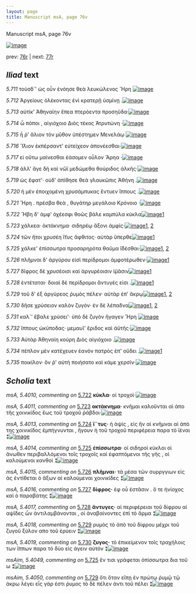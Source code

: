```yaml
---
layout: page
title: Manuscript msA, page 76v
---
```


Manuscript msA, page 76v

[![image](http://www.homermultitext.org/iipsrv?OBJ=IIP,1.0&FIF=/project/homer/pyramidal/deepzoom/hmt/vaimg/2017a/VA076VN_0579.tif&WID=100&CVT=JPEG)](http://www.homermultitext.org/ict2/?urn=urn:cite2:hmt:vaimg.2017a:VA076VN_0579)

prev:  [76r](../76r) | next:  [77r](../77r)

## *Iliad* text

*5.711* <a id="5.711"/> τοὺσδ`' ὡς οὖν ἐνόησε θεὰ λευκώλενος Ἥρη 				[![image](http://www.homermultitext.org/iipsrv?OBJ=IIP,1.0&FIF=/project/homer/pyramidal/deepzoom/hmt/vaimg/2017a/VA076VN_0579.tif&RGN=0.443,0.1908,0.397,0.0346&WID=1000&CVT=JPEG)](http://www.homermultitext.org/ict2/?urn=urn:cite2:hmt:vaimg.2017a:VA076VN_0579@0.443,0.1908,0.397,0.0346)

*5.712* <a id="5.712"/> Ἀργείους ὀλέκοντας 					ἐνὶ κρατερῇ ὑσμίνῃ .[![image](http://www.homermultitext.org/iipsrv?OBJ=IIP,1.0&FIF=/project/homer/pyramidal/deepzoom/hmt/vaimg/2017a/VA076VN_0579.tif&RGN=0.443,0.2171,0.397,0.0346&WID=1000&CVT=JPEG)](http://www.homermultitext.org/ict2/?urn=urn:cite2:hmt:vaimg.2017a:VA076VN_0579@0.443,0.2171,0.397,0.0346)

*5.713* <a id="5.713"/> αὐτίκ' Ἀθηναίην ἔπεα 					πτερόεντα προσηῦδα·[![image](http://www.homermultitext.org/iipsrv?OBJ=IIP,1.0&FIF=/project/homer/pyramidal/deepzoom/hmt/vaimg/2017a/VA076VN_0579.tif&RGN=0.443,0.2337,0.411,0.0346&WID=1000&CVT=JPEG)](http://www.homermultitext.org/ict2/?urn=urn:cite2:hmt:vaimg.2017a:VA076VN_0579@0.443,0.2337,0.411,0.0346)

*5.714* <a id="5.714"/> ὦ πόποι , αἰγιόχοιο Διὸς 					τέκος Ἀτρυτώνη ·[![image](http://www.homermultitext.org/iipsrv?OBJ=IIP,1.0&FIF=/project/homer/pyramidal/deepzoom/hmt/vaimg/2017a/VA076VN_0579.tif&RGN=0.441,0.2517,0.388,0.0346&WID=1000&CVT=JPEG)](http://www.homermultitext.org/ict2/?urn=urn:cite2:hmt:vaimg.2017a:VA076VN_0579@0.441,0.2517,0.388,0.0346)

*5.715* <a id="5.715"/> ἦ ῥ' ἅλιον τὸν μῦθον ὑπέστημεν Μενελάῳ 				[![image](http://www.homermultitext.org/iipsrv?OBJ=IIP,1.0&FIF=/project/homer/pyramidal/deepzoom/hmt/vaimg/2017a/VA076VN_0579.tif&RGN=0.444,0.2735,0.388,0.0346&WID=1000&CVT=JPEG)](http://www.homermultitext.org/ict2/?urn=urn:cite2:hmt:vaimg.2017a:VA076VN_0579@0.444,0.2735,0.388,0.0346)

*5.716* <a id="5.716"/> Ἴ̈λιον ἐκπέρσαντ' 					εὐτείχεον ἀπονέεσθαι·[![image](http://www.homermultitext.org/iipsrv?OBJ=IIP,1.0&FIF=/project/homer/pyramidal/deepzoom/hmt/vaimg/2017a/VA076VN_0579.tif&RGN=0.444,0.2938,0.388,0.0346&WID=1000&CVT=JPEG)](http://www.homermultitext.org/ict2/?urn=urn:cite2:hmt:vaimg.2017a:VA076VN_0579@0.444,0.2938,0.388,0.0346)

*5.717* <a id="5.717"/> εἰ οὕτω μαίνεσθαι ἐάσομεν οὖλον Ἄρηα ·[![image](http://www.homermultitext.org/iipsrv?OBJ=IIP,1.0&FIF=/project/homer/pyramidal/deepzoom/hmt/vaimg/2017a/VA076VN_0579.tif&RGN=0.443,0.3118,0.388,0.0346&WID=1000&CVT=JPEG)](http://www.homermultitext.org/ict2/?urn=urn:cite2:hmt:vaimg.2017a:VA076VN_0579@0.443,0.3118,0.388,0.0346)

*5.718* <a id="5.718"/> ἀλλ' ἄγε δὴ καὶ νῶϊ μεδώμεθα θούριδος ἀλκῆς·[![image](http://www.homermultitext.org/iipsrv?OBJ=IIP,1.0&FIF=/project/homer/pyramidal/deepzoom/hmt/vaimg/2017a/VA076VN_0579.tif&RGN=0.443,0.3283,0.43,0.0346&WID=1000&CVT=JPEG)](http://www.homermultitext.org/ict2/?urn=urn:cite2:hmt:vaimg.2017a:VA076VN_0579@0.443,0.3283,0.43,0.0346)

*5.719* <a id="5.719"/> ὡς ἔφατ'· οὐδ' ἀπίθησε θεὰ γλαυκῶπις Ἀθήνη .[![image](http://www.homermultitext.org/iipsrv?OBJ=IIP,1.0&FIF=/project/homer/pyramidal/deepzoom/hmt/vaimg/2017a/VA076VN_0579.tif&RGN=0.44,0.3501,0.43,0.0346&WID=1000&CVT=JPEG)](http://www.homermultitext.org/ict2/?urn=urn:cite2:hmt:vaimg.2017a:VA076VN_0579@0.44,0.3501,0.43,0.0346)

*5.720* <a id="5.720"/> ἡ μὲν ἐποιχομένη χρυσάμπυκας ἔντυεν ἵππους .[![image](http://www.homermultitext.org/iipsrv?OBJ=IIP,1.0&FIF=/project/homer/pyramidal/deepzoom/hmt/vaimg/2017a/VA076VN_0579.tif&RGN=0.437,0.3711,0.43,0.0346&WID=1000&CVT=JPEG)](http://www.homermultitext.org/ict2/?urn=urn:cite2:hmt:vaimg.2017a:VA076VN_0579@0.437,0.3711,0.43,0.0346)

*5.721* <a id="5.721"/> Ἥρη . πρέσβα θεὰ , 					θυγάτηρ μεγάλοιο Κρόνοιο ·[![image](http://www.homermultitext.org/iipsrv?OBJ=IIP,1.0&FIF=/project/homer/pyramidal/deepzoom/hmt/vaimg/2017a/VA076VN_0579.tif&RGN=0.438,0.3884,0.4,0.0316&WID=1000&CVT=JPEG)](http://www.homermultitext.org/ict2/?urn=urn:cite2:hmt:vaimg.2017a:VA076VN_0579@0.438,0.3884,0.4,0.0316)

*5.722* <a id="5.722"/> Ἥβη δ' ἀμφ' ὀχέεσφι 					θοῶς βάλε καμπύλα κύκλα[![image](http://www.homermultitext.org/iipsrv?OBJ=IIP,1.0&FIF=/project/homer/pyramidal/deepzoom/hmt/vaimg/2017a/VA076VN_0579.tif&RGN=0.438,0.4065,0.427,0.0338&WID=1000&CVT=JPEG)](http://www.homermultitext.org/ict2/?urn=urn:cite2:hmt:vaimg.2017a:VA076VN_0579@0.438,0.4065,0.427,0.0338)[1](#msA_5.4010)

*5.723* <a id="5.723"/> χάλκεα· ὀκτάκνημα· σιδηρέῳ ἄξονι ἀμφίς·[![image](http://www.homermultitext.org/iipsrv?OBJ=IIP,1.0&FIF=/project/homer/pyramidal/deepzoom/hmt/vaimg/2017a/VA076VN_0579.tif&RGN=0.432,0.4282,0.427,0.0338&WID=1000&CVT=JPEG)](http://www.homermultitext.org/ict2/?urn=urn:cite2:hmt:vaimg.2017a:VA076VN_0579@0.432,0.4282,0.427,0.0338)[1](#msA_5.4012), [2](#msA_5.4011)

*5.724* <a id="5.724"/> τῶν ἤτοι χρυσέη ἴ̈τυς ἄφθιτος· αὐτὰρ ὕπερθε[![image](http://www.homermultitext.org/iipsrv?OBJ=IIP,1.0&FIF=/project/homer/pyramidal/deepzoom/hmt/vaimg/2017a/VA076VN_0579.tif&RGN=0.437,0.4455,0.431,0.0338&WID=1000&CVT=JPEG)](http://www.homermultitext.org/ict2/?urn=urn:cite2:hmt:vaimg.2017a:VA076VN_0579@0.437,0.4455,0.431,0.0338)[1](#msA_5.4013)

*5.725* <a id="5.725"/> χάλκε' ἐπίσσωτρα προσαρηρότα θαῦμα ἴ̈δέσθαι·[![image](http://www.homermultitext.org/iipsrv?OBJ=IIP,1.0&FIF=/project/homer/pyramidal/deepzoom/hmt/vaimg/2017a/VA076VN_0579.tif&RGN=0.439,0.4613,0.431,0.0338&WID=1000&CVT=JPEG)](http://www.homermultitext.org/ict2/?urn=urn:cite2:hmt:vaimg.2017a:VA076VN_0579@0.439,0.4613,0.431,0.0338)[1](#msA_5.4014), [2](#msAim_5.4049)

*5.726* <a id="5.726"/> πλῆμναι δ' ἀργύρου εἰσὶ περίδρομοι ἀμφοτέρωθεν·[![image](http://www.homermultitext.org/iipsrv?OBJ=IIP,1.0&FIF=/project/homer/pyramidal/deepzoom/hmt/vaimg/2017a/VA076VN_0579.tif&RGN=0.436,0.4831,0.439,0.0338&WID=1000&CVT=JPEG)](http://www.homermultitext.org/ict2/?urn=urn:cite2:hmt:vaimg.2017a:VA076VN_0579@0.436,0.4831,0.439,0.0338)[1](#msA_5.4015)

*5.727* <a id="5.727"/> δῖφρος δὲ χρυσέοισι καὶ ἀργυρέοισιν ἱ̈μᾶσιν[![image](http://www.homermultitext.org/iipsrv?OBJ=IIP,1.0&FIF=/project/homer/pyramidal/deepzoom/hmt/vaimg/2017a/VA076VN_0579.tif&RGN=0.439,0.5026,0.429,0.0338&WID=1000&CVT=JPEG)](http://www.homermultitext.org/ict2/?urn=urn:cite2:hmt:vaimg.2017a:VA076VN_0579@0.439,0.5026,0.429,0.0338)[1](#msA_5.4016)

*5.728* <a id="5.728"/> ἐντέταται· δοιαὶ δὲ περίδρομοι ἄντυγές εἰσι .[![image](http://www.homermultitext.org/iipsrv?OBJ=IIP,1.0&FIF=/project/homer/pyramidal/deepzoom/hmt/vaimg/2017a/VA076VN_0579.tif&RGN=0.44,0.5229,0.429,0.0338&WID=1000&CVT=JPEG)](http://www.homermultitext.org/ict2/?urn=urn:cite2:hmt:vaimg.2017a:VA076VN_0579@0.44,0.5229,0.429,0.0338)[1](#msA_5.4017)

*5.729* <a id="5.729"/> τοῦ δ' ἐξ ἀργύρεος ῥυμὸς πέλεν· αὐτὰρ ἐπ' ἄκρῳ[![image](http://www.homermultitext.org/iipsrv?OBJ=IIP,1.0&FIF=/project/homer/pyramidal/deepzoom/hmt/vaimg/2017a/VA076VN_0579.tif&RGN=0.435,0.5409,0.442,0.0338&WID=1000&CVT=JPEG)](http://www.homermultitext.org/ict2/?urn=urn:cite2:hmt:vaimg.2017a:VA076VN_0579@0.435,0.5409,0.442,0.0338)[1](#msAim_5.4050), [2](#msA_5.4018)

*5.730* <a id="5.730"/> δῆσε χρύσειον καλὸν ζυγὸν· ἐν δὲ λέπαδνα[![image](http://www.homermultitext.org/iipsrv?OBJ=IIP,1.0&FIF=/project/homer/pyramidal/deepzoom/hmt/vaimg/2017a/VA076VN_0579.tif&RGN=0.44,0.5597,0.416,0.0338&WID=1000&CVT=JPEG)](http://www.homermultitext.org/ict2/?urn=urn:cite2:hmt:vaimg.2017a:VA076VN_0579@0.44,0.5597,0.416,0.0338)[1](#msA_5.4020), [2](#msA_5.4019)

*5.731* <a id="5.731"/> καλ`' ἔβαλε χρύσει'· ὑπὸ δὲ ζυγὸν ἤγαγεν Ἥρη 				[![image](http://www.homermultitext.org/iipsrv?OBJ=IIP,1.0&FIF=/project/homer/pyramidal/deepzoom/hmt/vaimg/2017a/VA076VN_0579.tif&RGN=0.444,0.5785,0.416,0.0338&WID=1000&CVT=JPEG)](http://www.homermultitext.org/ict2/?urn=urn:cite2:hmt:vaimg.2017a:VA076VN_0579@0.444,0.5785,0.416,0.0338)

*5.732* <a id="5.732"/> ἵππους ὠκύποδας· μεμαυῖ' ἔριδος καὶ ἀϋτῆς·[![image](http://www.homermultitext.org/iipsrv?OBJ=IIP,1.0&FIF=/project/homer/pyramidal/deepzoom/hmt/vaimg/2017a/VA076VN_0579.tif&RGN=0.443,0.6003,0.431,0.0338&WID=1000&CVT=JPEG)](http://www.homermultitext.org/ict2/?urn=urn:cite2:hmt:vaimg.2017a:VA076VN_0579@0.443,0.6003,0.431,0.0338)

*5.733* <a id="5.733"/> Αὐτὰρ Ἀθηναίη κούρη 						 Διὸς αἰγιόχοιο .[![image](http://www.homermultitext.org/iipsrv?OBJ=IIP,1.0&FIF=/project/homer/pyramidal/deepzoom/hmt/vaimg/2017a/VA076VN_0579.tif&RGN=0.44,0.6183,0.382,0.0338&WID=1000&CVT=JPEG)](http://www.homermultitext.org/ict2/?urn=urn:cite2:hmt:vaimg.2017a:VA076VN_0579@0.44,0.6183,0.382,0.0338)

*5.734* <a id="5.734"/> πέπλον μὲν κατέχευεν ἑανὸν πατρὸς ἐπ' οὔδει .[![image](http://www.homermultitext.org/iipsrv?OBJ=IIP,1.0&FIF=/project/homer/pyramidal/deepzoom/hmt/vaimg/2017a/VA076VN_0579.tif&RGN=0.438,0.6356,0.434,0.0338&WID=1000&CVT=JPEG)](http://www.homermultitext.org/ict2/?urn=urn:cite2:hmt:vaimg.2017a:VA076VN_0579@0.438,0.6356,0.434,0.0338)[1](#msA_5.4022)

*5.735* <a id="5.735"/> ποικίλον· ὅν ῥ' αὐτὴ ποιήσατο καὶ κάμε χερσίν·[![image](http://www.homermultitext.org/iipsrv?OBJ=IIP,1.0&FIF=/project/homer/pyramidal/deepzoom/hmt/vaimg/2017a/VA076VN_0579.tif&RGN=0.444,0.6589,0.422,0.0323&WID=1000&CVT=JPEG)](http://www.homermultitext.org/ict2/?urn=urn:cite2:hmt:vaimg.2017a:VA076VN_0579@0.444,0.6589,0.422,0.0323)

## *Scholia* text

*msA, 5.4010, commenting on* [5.722](#5.722)  <a id="msA_5.4010"/> **κύκλα·** οἱ τροχοὶ·[![image](http://www.homermultitext.org/iipsrv?OBJ=IIP,1.0&FIF=/project/homer/pyramidal/deepzoom/hmt/vaimg/2017a/VA076VN_0579.tif&RGN=0.218128224023581,0.396680497925311,0.107958732498158,0.0221300138312586&WID=1000&CVT=JPEG)](http://www.homermultitext.org/ict2/?urn=urn:cite2:hmt:vaimg.2017a:VA076VN_0579@0.218128224023581,0.396680497925311,0.107958732498158,0.0221300138312586)

*msA, 5.4011, commenting on* [5.723](#5.723)  <a id="msA_5.4011"/> **οκτάκνημα·** κνῆμαι καλοῦνται αἱ ἀπο τῆς χοινικίδος ἕως τοῦ τροχοῦ ῥάβδοι·[![image](http://www.homermultitext.org/iipsrv?OBJ=IIP,1.0&FIF=/project/homer/pyramidal/deepzoom/hmt/vaimg/2017a/VA076VN_0579.tif&RGN=0.173176123802506,0.412724757952974,0.223286661753869,0.0287690179806362&WID=1000&CVT=JPEG)](http://www.homermultitext.org/ict2/?urn=urn:cite2:hmt:vaimg.2017a:VA076VN_0579@0.173176123802506,0.412724757952974,0.223286661753869,0.0287690179806362)

*msA, 5.4013, commenting on* [5.724](#5.724)  <a id="msA_5.4013"/> **ἴ¨τυς·** ἡ ἁψὶς , εἰς ἣν αἱ κνῆμναι αἱ ἁπὸ της χοινικίδος ἐμπήγνυνται , ἤγουν ἡ τοῦ τροχοῦ περιφέρεια παρα τὸ ϊέναι ⁑[![image](http://www.homermultitext.org/iipsrv?OBJ=IIP,1.0&FIF=/project/homer/pyramidal/deepzoom/hmt/vaimg/2017a/VA076VN_0579.tif&RGN=0.168017686072218,0.460027662517289,0.223286661753869,0.0395573997233748&WID=1000&CVT=JPEG)](http://www.homermultitext.org/ict2/?urn=urn:cite2:hmt:vaimg.2017a:VA076VN_0579@0.168017686072218,0.460027662517289,0.223286661753869,0.0395573997233748)

*msA, 5.4014, commenting on* [5.725](#5.725)  <a id="msA_5.4014"/> **ἐπίσσωτρα·** οἱ σιδηροὶ κύκλοι οἱ ἄνωθεν περιβαλλόμενοι τοῖς τροχοῖς καὶ ἐφαπτόμενοι τῆς γῆς , οἱ καλούμενοι κανθοί ⁑[![image](http://www.homermultitext.org/iipsrv?OBJ=IIP,1.0&FIF=/project/homer/pyramidal/deepzoom/hmt/vaimg/2017a/VA076VN_0579.tif&RGN=0.168386145910096,0.496542185338866,0.223286661753869,0.0395573997233748&WID=1000&CVT=JPEG)](http://www.homermultitext.org/ict2/?urn=urn:cite2:hmt:vaimg.2017a:VA076VN_0579@0.168386145910096,0.496542185338866,0.223286661753869,0.0395573997233748)

*msA, 5.4015, commenting on* [5.726](#5.726)  <a id="msA_5.4015"/> **πλῆμναι·** τὰ μέσα τῶν συρργγιων εἰς ὰς ἐντίθεται ὁ ἄξων αἱ καλούμεναι χοινικίδες ⁑[![image](http://www.homermultitext.org/iipsrv?OBJ=IIP,1.0&FIF=/project/homer/pyramidal/deepzoom/hmt/vaimg/2017a/VA076VN_0579.tif&RGN=0.163964627855564,0.531396957123098,0.223286661753869,0.0367911479944675&WID=1000&CVT=JPEG)](http://www.homermultitext.org/ict2/?urn=urn:cite2:hmt:vaimg.2017a:VA076VN_0579@0.163964627855564,0.531396957123098,0.223286661753869,0.0367911479944675)

*msA, 5.4016, commenting on* [5.727](#5.727)  <a id="msA_5.4016"/> **δίφρος·** ἐφ οὗ ἑστᾶσιν . ὅ τε ἡνίοχος καὶ ὁ παραβάτης ⁑[![image](http://www.homermultitext.org/iipsrv?OBJ=IIP,1.0&FIF=/project/homer/pyramidal/deepzoom/hmt/vaimg/2017a/VA076VN_0579.tif&RGN=0.16617538688283,0.559889349930844,0.216285924834193,0.0318118948824343&WID=1000&CVT=JPEG)](http://www.homermultitext.org/ict2/?urn=urn:cite2:hmt:vaimg.2017a:VA076VN_0579@0.16617538688283,0.559889349930844,0.216285924834193,0.0318118948824343)

*msA, 5.4017, commenting on* [5.728](#5.728)  <a id="msA_5.4017"/> **ἄντυγες·** αἱ περιφέρειαι τοῦ δίφρου αἱ αψῖδες ὦν ἀντιλαμβάνονται , οἱ ἀναβαίνοντες ἐπὶ τὸ ἅρμα ⁑[![image](http://www.homermultitext.org/iipsrv?OBJ=IIP,1.0&FIF=/project/homer/pyramidal/deepzoom/hmt/vaimg/2017a/VA076VN_0579.tif&RGN=0.18201915991157,0.576486860304288,0.206337509211496,0.0503457814661134&WID=1000&CVT=JPEG)](http://www.homermultitext.org/ict2/?urn=urn:cite2:hmt:vaimg.2017a:VA076VN_0579@0.18201915991157,0.576486860304288,0.206337509211496,0.0503457814661134)

*msA, 5.4018, commenting on* [5.729](#5.729)  <a id="msA_5.4018"/> ρυμὸς τὸ ἀπὸ τοῦ δίφρου μέχρι τοῦ ζυγοῦ ξύλον απο τοῦ ἐρύειν ⁑[![image](http://www.homermultitext.org/iipsrv?OBJ=IIP,1.0&FIF=/project/homer/pyramidal/deepzoom/hmt/vaimg/2017a/VA076VN_0579.tif&RGN=0.170228445099484,0.610788381742739,0.223286661753869,0.0367911479944675&WID=1000&CVT=JPEG)](http://www.homermultitext.org/ict2/?urn=urn:cite2:hmt:vaimg.2017a:VA076VN_0579@0.170228445099484,0.610788381742739,0.223286661753869,0.0367911479944675)

*msA, 5.4019, commenting on* [5.730](#5.730)  <a id="msA_5.4019"/> **ζυγος·** τὸ ἐπικείμενον τοῖς τραχήλοις των ἵππων παρα τὸ δύο εἰς άγειν αὐτόν ⁑[![image](http://www.homermultitext.org/iipsrv?OBJ=IIP,1.0&FIF=/project/homer/pyramidal/deepzoom/hmt/vaimg/2017a/VA076VN_0579.tif&RGN=0.183124539425203,0.634578146611342,0.204863669859985,0.0409405255878285&WID=1000&CVT=JPEG)](http://www.homermultitext.org/ict2/?urn=urn:cite2:hmt:vaimg.2017a:VA076VN_0579@0.183124539425203,0.634578146611342,0.204863669859985,0.0409405255878285)

*msAim, 5.4049, commenting on* [5.725](#5.725)  <a id="msAim_5.4049"/> ἔν τισι γράφεται ὀπίσσωτρα δια τοῦ ω ⁑[![image](http://www.homermultitext.org/iipsrv?OBJ=IIP,1.0&FIF=/project/homer/pyramidal/deepzoom/hmt/vaimg/2017a/VA076VN_0579.tif&RGN=0.391672807663965,0.462793914246196,0.05379513633014,0.0381742738589212&WID=1000&CVT=JPEG)](http://www.homermultitext.org/ict2/?urn=urn:cite2:hmt:vaimg.2017a:VA076VN_0579@0.391672807663965,0.462793914246196,0.05379513633014,0.0381742738589212)

*msAim, 5.4050, commenting on* [5.729](#5.729)  <a id="msAim_5.4050"/> ὅτι ὅταν εἴπῃ ἐν πρώτῳ ῥυμῷ τῷ άκρω λέγει εἷς γὰρ ἐστι ῥυμος τὸ δὲ πέλεν ἀντι τοῦ πέλει ⁑[![image](http://www.homermultitext.org/iipsrv?OBJ=IIP,1.0&FIF=/project/homer/pyramidal/deepzoom/hmt/vaimg/2017a/VA076VN_0579.tif&RGN=0.385040530582167,0.545228215767635,0.0622697126013265,0.0716459197786999&WID=1000&CVT=JPEG)](http://www.homermultitext.org/ict2/?urn=urn:cite2:hmt:vaimg.2017a:VA076VN_0579@0.385040530582167,0.545228215767635,0.0622697126013265,0.0716459197786999)